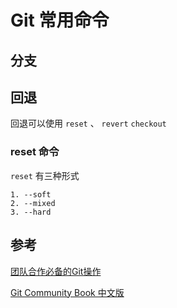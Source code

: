 # Git 常用命令

## 分支



## 回退

回退可以使用 `reset` 、 `revert`  `checkout`

### reset 命令

`reset` 有三种形式

    1. --soft
    2. --mixed
    3. --hard

#### 


## 参考

[团队合作必备的Git操作](https://segmentfault.com/a/1190000015676846)

[Git Community Book 中文版](http://gitbook.liuhui998.com/)
